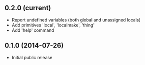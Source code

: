 ## 0.2.0 (current)

* Report undefined variables (both global and unassigned locals)
* Add primitives 'local', 'localmake', 'thing'
* Add 'help' command

## 0.1.0 (2014-07-26)

* Initial public release
